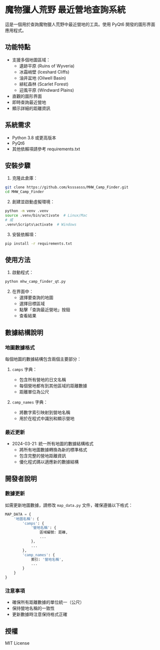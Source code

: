 # 魔物獵人荒野 最近營地查詢系統

這是一個用於查詢魔物獵人荒野中最近營地的工具。使用 PyQt6 開發的圖形界面應用程式。

## 功能特點

- 支援多個地圖區域：
  - 遺跡平原 (Ruins of Wyveria)
  - 冰霜峭壁 (Iceshard Cliffs)
  - 油井盆地 (Oilwell Basin)
  - 緋紅森林 (Scarlet Forest)
  - 迎風平原 (Windward Plains)
- 直觀的圖形界面
- 即時查詢最近營地
- 顯示詳細的距離資訊

## 系統需求

- Python 3.8 或更高版本
- PyQt6
- 其他依賴項請參考 requirements.txt

## 安裝步驟

1. 克隆此倉庫：
```bash
git clone https://github.com/ksssasss/MHW_Camp_Finder.git
cd MHW_Camp_Finder
```

2. 創建並啟動虛擬環境：
```bash
python -m venv .venv
source .venv/bin/activate  # Linux/Mac
# 或
.venv\Scripts\activate  # Windows
```

3. 安裝依賴項：
```bash
pip install -r requirements.txt
```

## 使用方法

1. 啟動程式：
```bash
python mhw_camp_finder_qt.py
```

2. 在界面中：
   - 選擇要查詢的地圖
   - 選擇目標區域
   - 點擊「查詢最近營地」按鈕
   - 查看結果

## 數據結構說明

### 地圖數據格式

每個地圖的數據結構包含兩個主要部分：

1. `camps` 字典：
   - 包含所有營地的日文名稱
   - 每個營地都有到其他區域的距離數據
   - 距離單位為公尺

2. `camp_names` 字典：
   - 將數字索引映射到營地名稱
   - 用於在程式中識別和顯示營地

### 最近更新

- 2024-03-21: 統一所有地圖的數據結構格式
  - 將所有地圖數據轉換為新的標準格式
  - 包含完整的營地距離資訊
  - 優化程式碼以適應新的數據結構

## 開發者說明

### 數據更新

如需更新地圖數據，請修改 `map_data.py` 文件，確保遵循以下格式：

```python
MAP_DATA = {
    '地圖名稱': {
        'camps': {
            '營地名稱': {
                區域編號: 距離,
                ...
            },
            ...
        },
        'camp_names': {
            索引: '營地名稱',
            ...
        }
    }
}
```

### 注意事項

- 確保所有距離數據的單位統一（公尺）
- 保持營地名稱的一致性
- 更新數據時注意保持格式正確

## 授權

MIT License 